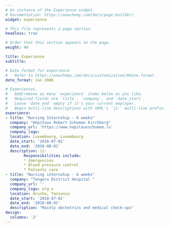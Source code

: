 ```yaml
---
# An instance of the Experience widget.
# Documentation: https://wowchemy.com/docs/page-builder/
widget: experience

# This file represents a page section.
headless: true

# Order that this section appears on the page.
weight: 40

title: Experience
subtitle:

# Date format for experience
#   Refer to https://wowchemy.com/docs/customization/#date-format
date_format: Jan 2006

# Experiences.
#   Add/remove as many `experience` items below as you like.
#   Required fields are `title`, `company`, and `date_start`.
#   Leave `date_end` empty if it's your current employer.
#   Begin multi-line descriptions with YAML's `|2-` multi-line prefix.
experience:
- title: "Nursing Internship - 6 weeks"
  company: "Hôpitaux Robert Schuman Kirchberg"
  company_url: 'https://www.hopitauxschuman.lu'
  company_logo: 
  location: Luxembourg, Luxembourg
  date_start: '2016-07-01'
  date_end: '2016-08-01'
  description: |2-
        Responsibilities include:
        * Emergencies 
        * Blood pressure control
        * Patients care  
- title: "Nursing internship - 6 weeks"
  company: "Tengeru District Hospital "
  company_url: ''
  company_logo: org-x
  location: Arusha, Tansania
  date_start: '2018-07-01'
  date_end: '2018-08-01'
  description: "Mainly obstetrics and medical check-ups" 
design:
  columns: '2'
---
```

